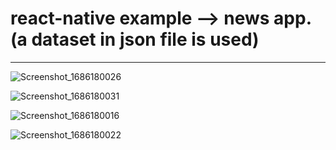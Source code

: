 # react-native example --> news app. (a dataset in json file is used) 

----------------------------------------------------------------------------------------------------------

![Screenshot_1686180026](https://github.com/sumeyye-sahin/news-app--json-dataset-used-/assets/58478124/d1274d35-b534-4df0-bea8-6c3e2c2c98d2)


![Screenshot_1686180031](https://github.com/sumeyye-sahin/news-app--json-dataset-used-/assets/58478124/a00f8570-66a0-4e5a-acbf-229865798c38)


![Screenshot_1686180016](https://github.com/sumeyye-sahin/news-app--json-dataset-used-/assets/58478124/e219bf93-cf7a-4a32-90ab-d3a1f35a30f3)


![Screenshot_1686180022](https://github.com/sumeyye-sahin/news-app--json-dataset-used-/assets/58478124/1d35921c-47f6-43a5-a20f-8146ff774414)
